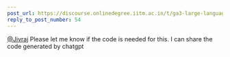 ```yaml
---
post_url: https://discourse.onlinedegree.iitm.ac.in/t/ga3-large-language-models-discussion-thread-tds-jan-2025/163247/59
reply_to_post_number: 54
---
```

[@Jivraj](/u/jivraj) Please let me know if the code is needed for this. I can share the code generated by chatgpt